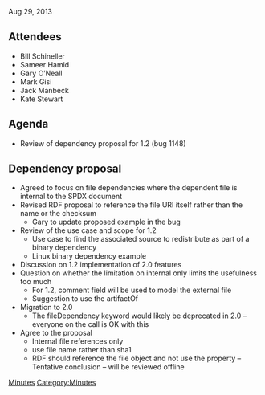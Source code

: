 Aug 29, 2013

## Attendees

  - Bill Schineller
  - Sameer Hamid
  - Gary O’Neall
  - Mark Gisi
  - Jack Manbeck
  - Kate Stewart

## Agenda

  - Review of dependency proposal for 1.2 (bug 1148)

## Dependency proposal

  - Agreed to focus on file dependencies where the dependent file is
    internal to the SPDX document
  - Revised RDF proposal to reference the file URI itself rather than
    the name or the checksum
      - Gary to update proposed example in the bug
  - Review of the use case and scope for 1.2
      - Use case to find the associated source to redistribute as part
        of a binary dependency
      - Linux binary dependency example
  - Discussion on 1.2 implementation of 2.0 features
  - Question on whether the limitation on internal only limits the
    usefulness too much
      - For 1.2, comment field will be used to model the external file
      - Suggestion to use the artifactOf
  - Migration to 2.0
      - The fileDependency keyword would likely be deprecated in 2.0 –
        everyone on the call is OK with this
  - Agree to the proposal
      - Internal file references only
      - use file name rather than sha1
      - RDF should reference the file object and not use the property –
        Tentative conclusion – will be reviewed offline

[Minutes](Category:Technical "wikilink")
[Category:Minutes](Category:Minutes "wikilink")
